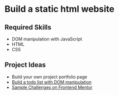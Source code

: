 # Build a static html website

## Required Skills

- DOM manipulation with JavaScript
- HTML
- CSS

## Project Ideas

- Build your own project portfolio page
- [Build a todo list with DOM manipulation](https://github.com/thoughtworks-jumpstart/dom-todo-list)
- [Sample Challenges on Frontend Mentor](https://www.frontendmentor.io/challenges)